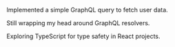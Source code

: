 Implemented a simple GraphQL query to fetch user data.

Still wrapping my head around GraphQL resolvers.

Exploring TypeScript for type safety in React projects.